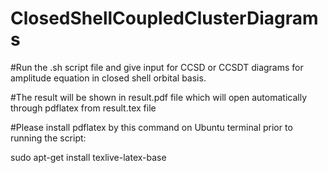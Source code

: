 # ClosedShellCoupledClusterDiagrams

#Run the .sh script file and give input for CCSD or CCSDT diagrams for amplitude equation in closed shell orbital basis. 

#The result will be shown in result.pdf file which will open automatically through pdflatex from result.tex file

#Please install pdflatex by this command on Ubuntu terminal prior to running the script:

sudo apt-get install texlive-latex-base
